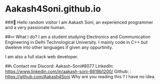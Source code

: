 # Aakash4Soni.github.io
###👋 Hello random visitor
I am Aakash Soni, an experienced programmer and a very passionate human.

##💤 What I do?
I am a student studying Electronics and Communication Engineering in Delhi Technological University. I mainly code in C++ but dweleve into other languages if given any oppurtinity.

I am also a full stack web developer.

##📞 Contact me
Discord: Aakash-Soni#8077
LinkedIn: https://www.linkedin.com/in/aakash-soni-8819b1200/
Github: : https://github.com/Aakash4Soni
Why are you reading this ?
I have no idea.
